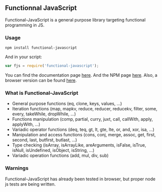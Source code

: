 ## Functionnal JavaScript

Functional-JavaScript is a general purpose library targeting functional programming in JS.

### Usage

```
npm install functional-javascript
```

And in your script:

```JavaScript
var fjs = require('functional-javascript');
```

You can find the documentation page [here](http://gaku-sei.github.io/functional-javascript/).
And the NPM page [here](https://www.npmjs.org/package/functional-javascript).
Also, a browser version can be found [here](https://github.com/gaku-sei/functional-javascript-browser).

### What is Functional-JavaScript

- General purpose functions (eq, clone, keys, values, ...)
- Iteration functions (map, mapkv, reduce, reducer, reducekv, filter, some, every, takeWhile, dropWhile, ...)
- Functions manipulation (comp, partial, curry, juxt, call, callWith, apply, applyWith, ...)
- Variadic operator functions (deq, teq, gt, lt, gte, lte, or, and, xor, isa, ...)
- Manipulation and access functions (cons, conj, merge, assoc, get, first, second, last, butfirst, butlast, ...)
- Type checking (isArray, isArrayLike, areArguments, isFalse, isTrue, isNull, isUndefined, isObject, isString, ...)
- Variadic operation functions (add, mul, div, sub)

### Warnings

Functional-JavaScript has already been tested in browser, but proper node js tests are being written.
